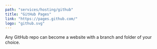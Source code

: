 ```yaml
---
path: "services/hosting/github"
title: "GitHub Pages"
link: "https://pages.github.com/"
logo: "github.svg"
---
```


Any GitHub repo can become a website with a branch and folder of your choice.
